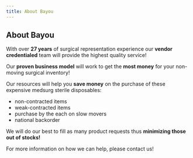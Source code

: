 ```yaml
---
title: About Bayou
---
```


## About Bayou

With over **27 years** of surgical representation experience our **vendor credentialed** team will provide the highest quality service!

Our **proven business model** will work to get the **most money** for your non-moving surgical inventory!

Our resources will help you **save money** on the purchase of these expensive medsurg sterile disposables:

- non-contracted items
- weak-contracted items
- purchase by the each on slow movers
- national backorder

We will do our best to fill as many product requests thus **minimizing those out of stocks!**

For more information on how we can help, please contact us!
